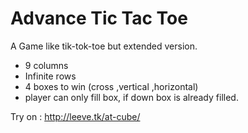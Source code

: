 # Advance Tic Tac Toe


A Game like tik-tok-toe
but extended version. 
* 9 columns 
* Infinite rows
* 4 boxes to win (cross ,vertical ,horizontal)
* player can only fill box, if down box is already filled. 

Try on : http://leeve.tk/at-cube/
